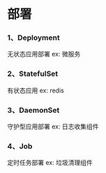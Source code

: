 # 部署

### 1、Deployment

无状态应用部署 ex: 微服务

### 2、StatefulSet

有状态应用 ex: redis

### 3、DaemonSet

守护型应用部署 ex: 日志收集组件

### 4、Job

定时任务部署 ex: 垃圾清理组件